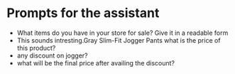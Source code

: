 <h1>Prompts for the assistant </h1>
<ul>
    <li>What items do you have in your store for sale? Give it in a readable form</li>
    <li>This sounds intresting.Gray Slim-Fit Jogger Pants what is the price of this product?</li>
    <li>any discount on jogger?</li>
    <li>what will be the final price after availing the discount?</li>
</ul>